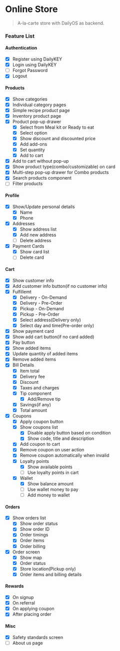 # Online Store

> A-la-carte store with DailyOS as backend.

### Feature List

#### Authentication

-  [x] Register using DailyKEY
-  [x] Login using DailyKEY
-  [ ] Forgot Password
-  [x] Logout

#### Products

-  [x] Show categories
-  [x] Individual category pages
-  [x] Simple recipe product page
-  [x] Inventory product page
-  [x] Product pop-up drawer
   -  [x] Select from Meal kit or Ready to eat
   -  [x] Select option
   -  [x] Show discount and discounted price
   -  [x] Add add-ons
   -  [x] Set quantity
   -  [x] Add to cart
-  [x] Add to cart without pop-up
-  [x] Show product type(combo/customizable) on card
-  [x] Multi-step pop-up drawer for Combo products
-  [x] Search products component
-  [ ] Filter products

#### Profile

-  [x] Show/Update personal details
   -  [x] Name
   -  [x] Phone
-  [x] Addresses
   -  [x] Show address list
   -  [x] Add new address
   -  [ ] Delete address
-  [x] Payment Cards
   -  [x] Show card list
   -  [ ] Delete card

#### Cart

-  [x] Show customer info
-  [x] Add customer info button(if no customer info)
-  [x] Fulfillemt
   -  [x] Delivery - On-Demand
   -  [x] Delivery - Pre-Order
   -  [x] Pickup - On-Demand
   -  [x] Pickup - Pre-Order
   -  [x] Select address(Delivery only)
   -  [x] Select day and time(Pre-order only)
-  [x] Show payment card
-  [x] Show add cart button(if no card added)
-  [x] Pay button
-  [x] Show added items
-  [x] Update quantity of added items
-  [x] Remove added items
-  [x] Bill Details
   -  [x] Item total
   -  [x] Delivery fee
   -  [x] Discount
   -  [x] Taxes and charges
   -  [x] Tip component
      -  [x] Add/Remove tip
   -  [x] Savings(if any)
   -  [x] Total amount
-  [x] Coupons
   -  [x] Apply coupon button
   -  [x] Show coupons list
      -  [x] Disable apply button based on condition
      -  [x] Show code, title and description
   -  [x] Add coupon to cart
   -  [x] Remove coupon on user action
   -  [x] Remove coupon automatically when invalid
   -  [x] Loyalty points
      -  [x] Show available points
      -  [ ] Use loyalty points in cart
   -  [x] Wallet
      -  [x] Show balance amount
      -  [ ] Use wallet money to pay
      -  [ ] Add money to wallet

#### Orders

-  [x] Show orders list
   -  [x] Show order status
   -  [x] Show order ID
   -  [x] Order timings
   -  [x] Order items
   -  [x] Order billing
-  [x] Order screen
   -  [x] Show map
   -  [x] Order status
   -  [x] Store location(Pickup only)
   -  [x] Order items and billing details

#### Rewards

-  [x] On signup
-  [x] On referral
-  [x] On applying coupon
-  [x] After placing order

#### Misc

-  [x] Safety standards screen
-  [ ] About us page
